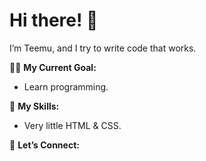 # Hi there! 👋

I’m Teemu, and I try to write code that works.

👨‍💻 **My Current Goal:**
- Learn programming.

🎯 **My Skills:**
- Very little HTML & CSS.

🔄 **Let’s Connect:**
